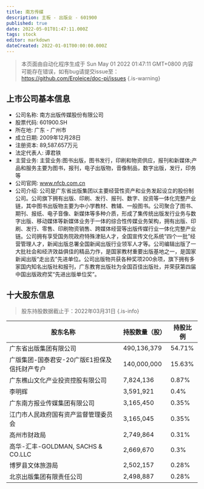 ```yaml
---
title: 南方传媒
description: 主板 - 出版业 - 601900
published: true
date: 2022-05-01T01:47:11.000Z
tags: stock
editor: markdown
dateCreated: 2022-01-01T00:00:00.000Z
---
```


> 本页面由自动化程序生成于 Sun May 01 2022 01:47:11 GMT+0800
> 内容可能存在错误，如有bug请提交issue至：https://github.com/Eroleice/doc-pi/issues
{.is-warning}

## 上市公司基本信息
- 公司名称: 南方出版传媒股份有限公司
- 股票代码: 601900.SH
- 所在地: 广东 - 广州市
- 成立日期: 2009年12月28日
- 注册资本: 89,587.657万元
- 法定代表人: 谭君铁
- 主营业务: 主营业务:图书出版，图书发行，印刷和物资供应，报刊和新媒体;产品和服务主要为图书，报刊，电子出版物，音像制品，数字出版，发行，印务等
- 公司官网: www.nfcb.com.cn
- 公司介绍: 公司是广东省出版集团以主要经营性资产和业务发起设立的股份制公司。公司旗下拥有出版、印刷、发行、报刊、数字、投资等一体化完整产业链，其中图书出版物主要为中小学教材、教辅、一般图书。公司聚合了图书、期刊、报纸、电子音像、新媒体等多种介质，形成了集传统出版发行业务与数字出版、移动媒体等新媒体业务于一体的综合性传媒业务架构，拥有出版、印刷、发行、零售、印刷物资销售、跨媒体经营等出版传媒行业一体化完整产业链。公司拥有享受国务院政府特殊津贴人才，全国宣传文化系统“四个一批”经营管理人才，新闻出版总署全国新闻出版行业领军人才等。公司编辑出版了一大批社会和经济效益俱佳的精品力作，是国家教材重要出版基地之一，是国家新闻出版“走出去”先进单位。公司出版物共获各种奖项200余项，旗下拥有多家国内知名出版社和报刊，广东教育出版社为全国百佳出版社，并荣获第四届中国出版政府奖“先进出版单位奖”。


## 十大股东信息
> 股东持股数据截止于：2022年03月31日
{.is-info}

| 股东名称 | 持股数量（股） | 持股比例 |
| --- | --- | --- |
| 广东省出版集团有限公司 | 490,136,379 | 54.71% |
| 广版集团-国泰君安-20广版E1担保及信托财产专户 | 140,000,000 | 15.63% |
| 广东樵山文化产业投资控股有限公司 | 7,824,136 | 0.87% |
| 李明辉 | 3,591,921 | 0.4% |
| 广东南方报业传媒集团有限公司 | 3,165,450 | 0.35% |
| 江门市人民政府国有资产监督管理委员会 | 3,165,045 | 0.35% |
| 高州市财政局 | 2,749,864 | 0.31% |
| 高华-汇丰-GOLDMAN, SACHS & CO.LLC | 2,669,670 | 0.3% |
| 博罗县文体旅游局 | 2,502,157 | 0.28% |
| 北京出版集团有限责任公司 | 2,498,887 | 0.28% |




